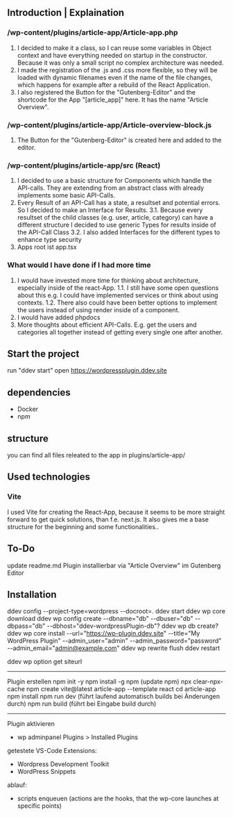## Introduction | Explaination ##
### /wp-content/plugins/article-app/Article-app.php ###
1. I decided to make it a class, so I can reuse some variables in Object context and have everything needed on startup in the constructor. Because it was only a small script no complex architecture was needed.
2. I made the registration of the .js and .css more flexible, so they will be loaded with dynamic filenames even if the name of the file changes, which happens for example after a rebuild of the React Application.
3. I also registered the Button for the "Gutenberg-Editor" and the shortcode for the App "[article_app]" here. It has the name "Article Overview".

### /wp-content/plugins/article-app/Article-overview-block.js ###
1. The Button for the "Gutenberg-Editor" is created here and added to the editor.

### /wp-content/plugins/article-app/src (React) ###
1. I decided to use a basic structure for Components which handle the API-calls. They are extending from an abstract class with already implements some basic API-Calls.
3. Every Result of an API-Call has a state, a resultset and potential errors. So I decided to make an Interface for Results.
3.1. Because every resultset of the child classes (e.g. user, article, category) can have a different structure I decided to use generic Types for results inside of the API-Call Class
3.2. I also added Interfaces for the different types to enhance type security
4. Apps root ist app.tsx

### What would I have done if I had more time ###
1. I would have invested more time for thinking about architecture, especially inside of the react-App. 
1.1. I still have some open questions about this e.g. I could have implemented services or think about using contexts. 
1.2. There also could have been better options to implement the users instead of using render inside of a component.
2. I would have added phpdocs
3. More thoughts about efficient API-Calls. E.g. get the users and categories all together instead of getting every single one after another.


## Start the project ##
run "ddev start"
open https://wordpressplugin.ddev.site

## dependencies ##
- Docker
- npm

## structure ##
you can find all files releated to the app in
plugins/article-app/

## Used technologies ##
### Vite ###
I used Vite for creating the React-App, because it seems to be more straight forward to get quick solutions, than f.e. next.js. It also gives me a base structure for the beginning and some functionalities..

## To-Do ##
update readme.md
Plugin installierbar via "Article Overview" im Gutenberg Editor

## Installation ##
ddev config --project-type=wordpress --docroot=.
ddev start
ddev wp core download
ddev wp config create --dbname="db" --dbuser="db" --dbpass="db" --dbhost="ddev-wordpressPlugin-db"?
ddev wp db create?
ddev wp core install --url="https://wp-plugin.ddev.site" --title="My WordPress Plugin" --admin_user="admin" --admin_password="password" --admin_email="admin@example.com"
ddev wp rewrite flush
ddev restart

ddev wp option get siteurl

---

Plugin erstellen
npm init -y
npm install -g npm (update npm)
npx clear-npx-cache
npm create vite@latest article-app --template react
cd article-app
npm install
npm run dev (führt laufend automatisch builds bei Änderungen durch)
npm run build (führt bei Eingabe build durch)

---
Plugin aktivieren
- wp adminpanel Plugins > Installed Plugins

getestete VS-Code Extensions:
- Wordpress Development Toolkit
- WordPress Snippets

ablauf:
- scripts enqueuen (actions are the hooks, that the wp-core launches at specific points)